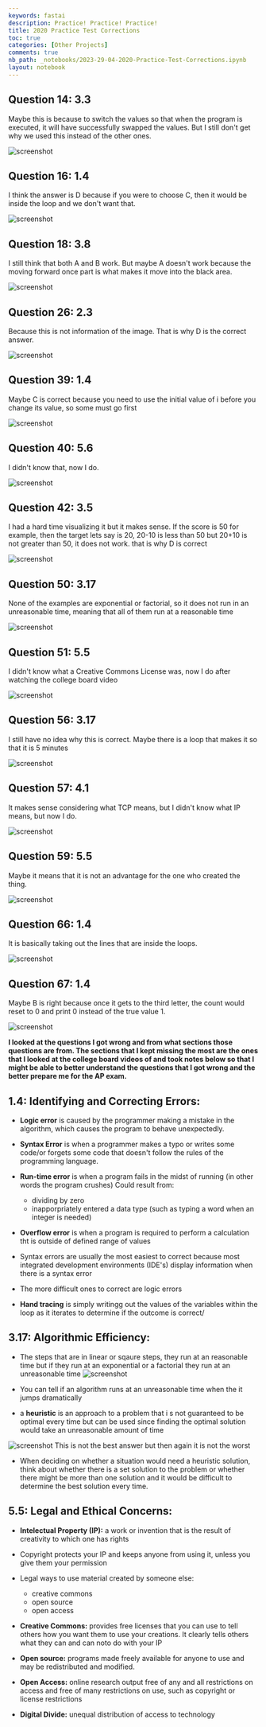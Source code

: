 ```yaml
---
keywords: fastai
description: Practice! Practice! Practice!
title: 2020 Practice Test Corrections
toc: true
categories: [Other Projects]
comments: true
nb_path: _notebooks/2023-29-04-2020-Practice-Test-Corrections.ipynb
layout: notebook
---
```


<!--
#################################################
### THIS FILE WAS AUTOGENERATED! DO NOT EDIT! ###
#################################################
# file to edit: _notebooks/2023-29-04-2020-Practice-Test-Corrections.ipynb
-->

<div class="container" id="notebook-container">
        
<div class="cell border-box-sizing text_cell rendered"><div class="inner_cell">
<div class="text_cell_render border-box-sizing rendered_html">
<h2 id="Question-14:-3.3">Question 14: 3.3<a class="anchor-link" href="#Question-14:-3.3"> </a></h2><p>Maybe this is because to switch the values so that when the program is executed, it will have successfully swapped the values. But I still don't get why we used this instead of the other ones.</p>
<p><img src="https://i2.paste.pics/7173d0fe9cf23a3bb0db4e80395759f2.png" alt="screenshot"></p>

</div>
</div>
</div>
<div class="cell border-box-sizing text_cell rendered"><div class="inner_cell">
<div class="text_cell_render border-box-sizing rendered_html">
<h2 id="Question-16:-1.4">Question 16: 1.4<a class="anchor-link" href="#Question-16:-1.4"> </a></h2><p>I think the answer is D because if you were to choose C, then it would be inside the loop and we don't want that.</p>
<p><img src="https://i2.paste.pics/4c3bf6ff2b7558d0f64695f3fac346ff.png" alt="screenshot"></p>

</div>
</div>
</div>
<div class="cell border-box-sizing text_cell rendered"><div class="inner_cell">
<div class="text_cell_render border-box-sizing rendered_html">
<h2 id="Question-18:-3.8">Question 18: 3.8<a class="anchor-link" href="#Question-18:-3.8"> </a></h2><p>I still think that both A and B work. But maybe A doesn't work because the moving forward once part is what makes it move into the black area.</p>
<p><img src="https://i2.paste.pics/042ffbf47e76ff940cbcbf0309946191.png" alt="screenshot"></p>

</div>
</div>
</div>
<div class="cell border-box-sizing text_cell rendered"><div class="inner_cell">
<div class="text_cell_render border-box-sizing rendered_html">
<h2 id="Question-26:-2.3">Question 26: 2.3<a class="anchor-link" href="#Question-26:-2.3"> </a></h2><p>Because this is not information of the image. That is why D is the correct answer.</p>
<p><img src="https://i2.paste.pics/3ecbdbf16b161abea97a1a91fc8c571a.png" alt="screenshot"></p>

</div>
</div>
</div>
<div class="cell border-box-sizing text_cell rendered"><div class="inner_cell">
<div class="text_cell_render border-box-sizing rendered_html">
<h2 id="Question-39:-1.4">Question 39: 1.4<a class="anchor-link" href="#Question-39:-1.4"> </a></h2><p>Maybe C is correct because you need to use the initial value of i before you change its value, so some must go first</p>
<p><img src="https://i2.paste.pics/554c1928b319e89337873f42de06c1c6.png" alt="screenshot"></p>

</div>
</div>
</div>
<div class="cell border-box-sizing text_cell rendered"><div class="inner_cell">
<div class="text_cell_render border-box-sizing rendered_html">
<h2 id="Question-40:-5.6">Question 40: 5.6<a class="anchor-link" href="#Question-40:-5.6"> </a></h2><p>I didn't know that, now I do.</p>
<p><img src="https://i2.paste.pics/e726ac50695ac0bbbdeb07fa45e692e3.png" alt="screenshot"></p>

</div>
</div>
</div>
<div class="cell border-box-sizing text_cell rendered"><div class="inner_cell">
<div class="text_cell_render border-box-sizing rendered_html">
<h2 id="Question-42:-3.5">Question 42: 3.5<a class="anchor-link" href="#Question-42:-3.5"> </a></h2><p>I had a hard time visualizing it but it makes sense. If the score is 50 for example, then the target lets say is 20, 20-10 is less than 50 but 20+10 is not greater than 50, it does not work. that is why D is correct</p>
<p><img src="https://i2.paste.pics/b5eab49ae38489e25f98abaf6d705c48.png" alt="screenshot"></p>

</div>
</div>
</div>
<div class="cell border-box-sizing text_cell rendered"><div class="inner_cell">
<div class="text_cell_render border-box-sizing rendered_html">
<h2 id="Question-50:-3.17">Question 50: 3.17<a class="anchor-link" href="#Question-50:-3.17"> </a></h2><p>None of the examples are exponential or factorial, so it does not run in an unreasonable time, meaning that all of them run at a reasonable time</p>
<p><img src="https://i2.paste.pics/a880e25cbd15a0e2e2386ac8faacf9b7.png" alt="screenshot"></p>

</div>
</div>
</div>
<div class="cell border-box-sizing text_cell rendered"><div class="inner_cell">
<div class="text_cell_render border-box-sizing rendered_html">
<h2 id="Question-51:-5.5">Question 51: 5.5<a class="anchor-link" href="#Question-51:-5.5"> </a></h2><p>I didn't know what a Creative Commons License was, now I do after watching the college board video</p>
<p><img src="https://i2.paste.pics/3cee2e74462dd1c127a2998c89b45db3.png" alt="screenshot"></p>

</div>
</div>
</div>
<div class="cell border-box-sizing text_cell rendered"><div class="inner_cell">
<div class="text_cell_render border-box-sizing rendered_html">
<h2 id="Question-56:-3.17">Question 56: 3.17<a class="anchor-link" href="#Question-56:-3.17"> </a></h2><p>I still have no idea why this is correct. Maybe there is a loop that makes it so that it is 5 minutes</p>
<p><img src="https://i2.paste.pics/da74d5f6f11863dd7bd8a3f845f1e0ad.png" alt="screenshot"></p>

</div>
</div>
</div>
<div class="cell border-box-sizing text_cell rendered"><div class="inner_cell">
<div class="text_cell_render border-box-sizing rendered_html">
<h2 id="Question-57:-4.1">Question 57: 4.1<a class="anchor-link" href="#Question-57:-4.1"> </a></h2><p>It makes sense considering what TCP means, but I didn't know what IP means, but now I do.</p>
<p><img src="https://i2.paste.pics/bc5848ee9433cdaa76ecb061677e10dc.png" alt="screenshot"></p>

</div>
</div>
</div>
<div class="cell border-box-sizing text_cell rendered"><div class="inner_cell">
<div class="text_cell_render border-box-sizing rendered_html">
<h2 id="Question-59:-5.5">Question 59: 5.5<a class="anchor-link" href="#Question-59:-5.5"> </a></h2><p>Maybe it means that it is not an advantage for the one who created the thing.</p>
<p><img src="https://i2.paste.pics/99be7554c7af343aac0b60ac092bbec4.png" alt="screenshot"></p>

</div>
</div>
</div>
<div class="cell border-box-sizing text_cell rendered"><div class="inner_cell">
<div class="text_cell_render border-box-sizing rendered_html">
<h2 id="Question-66:-1.4">Question 66: 1.4<a class="anchor-link" href="#Question-66:-1.4"> </a></h2><p>It is basically taking out the lines that are inside the loops.</p>
<p><img src="https://i2.paste.pics/506be82366afe45a075b660c1b88abdc.png" alt="screenshot"></p>

</div>
</div>
</div>
<div class="cell border-box-sizing text_cell rendered"><div class="inner_cell">
<div class="text_cell_render border-box-sizing rendered_html">
<h2 id="Question-67:-1.4">Question 67: 1.4<a class="anchor-link" href="#Question-67:-1.4"> </a></h2><p>Maybe B is right because once it gets to the third letter, the count would reset to 0 and print 0 instead of the true value 1.</p>
<p><img src="https://i2.paste.pics/ba52b35829a495bb82233f3096de36c7.png" alt="screenshot"></p>

</div>
</div>
</div>
<div class="cell border-box-sizing text_cell rendered"><div class="inner_cell">
<div class="text_cell_render border-box-sizing rendered_html">
<p><strong>I looked at the questions I got wrong and from what sections those questions are from. The sections that I kept missing the most are the ones that I looked at the college board videos of and took notes below so that I might be able to better understand the questions that I got wrong and the better prepare me for the AP exam.</strong></p>

</div>
</div>
</div>
<div class="cell border-box-sizing text_cell rendered"><div class="inner_cell">
<div class="text_cell_render border-box-sizing rendered_html">
<h2 id="1.4:-Identifying-and-Correcting-Errors:">1.4: Identifying and Correcting Errors:<a class="anchor-link" href="#1.4:-Identifying-and-Correcting-Errors:"> </a></h2><ul>
<li><p><strong>Logic error</strong> is caused by the programmer making a mistake in the algorithm, which causes the program to behave unexpectedly.</p>
</li>
<li><p><strong>Syntax Error</strong> is when a programmer makes a typo or writes some code/or forgets some code that doesn't follow the rules of the programming language.</p>
</li>
<li><p><strong>Run-time error</strong> is when a program fails in  the midst of running (in other words the program crushes)
  Could result from:</p>
<ul>
<li>dividing by zero</li>
<li>inapporpriately entered a data type (such as typing a word when an integer is needed)</li>
</ul>
</li>
<li><p><strong>Overflow error</strong> is when a program is required to perform a calculation tht is outside of defined range of values</p>
</li>
<li><p>Syntax errors are usually the most easiest to correct because most integrated development environments (IDE's) display information when there is a syntax error</p>
</li>
<li><p>The more difficult ones to correct are logic errors</p>
</li>
<li><p><strong>Hand tracing</strong> is simply writingg out the values of the variables within the loop as it iterates to determine if the outcome is correct/</p>
</li>
</ul>

</div>
</div>
</div>
<div class="cell border-box-sizing text_cell rendered"><div class="inner_cell">
<div class="text_cell_render border-box-sizing rendered_html">
<h2 id="3.17:-Algorithmic-Efficiency:">3.17: Algorithmic Efficiency:<a class="anchor-link" href="#3.17:-Algorithmic-Efficiency:"> </a></h2><ul>
<li><p>The steps that are in linear or sqaure steps, they run at an reasonable time but if they run at an exponential or a factorial they run at an unreasonable time
<img src="https://i2.paste.pics/695fdafe65947b0cd251148860c42f9d.png" alt="screenshot"></p>
</li>
<li><p>You can tell if an algorithm runs at an unreasonable time when the it jumps dramatically</p>
</li>
<li><p>a <strong>heuristic</strong> is an approach to a problem that i s not guaranteed to be optimal every time but can be used since finding the optimal solution would take an unreasonable amount of time</p>
</li>
</ul>
<p><img src="https://i2.paste.pics/4589b949de56e421599fff915fc55d1c.png" alt="screenshot">
This is not the best answer but then again it is not the worst</p>
<ul>
<li>When deciding on whether a situation would need a heuristic solution, think about whether there is a set solution to the problem or whether there might be more than one solution and it would be difficult to determine the best solution every time.</li>
</ul>

</div>
</div>
</div>
<div class="cell border-box-sizing text_cell rendered"><div class="inner_cell">
<div class="text_cell_render border-box-sizing rendered_html">
<h2 id="5.5:-Legal-and-Ethical-Concerns:">5.5: Legal and Ethical Concerns:<a class="anchor-link" href="#5.5:-Legal-and-Ethical-Concerns:"> </a></h2><ul>
<li><p><strong>Intelectual Property (IP):</strong> a work or invention that is the result of creativity to which one has rights</p>
</li>
<li><p>Copyright protects your IP and keeps anyone from using it, unless you give them your permission</p>
</li>
<li><p>Legal ways to use material created by someone else:</p>
<ul>
<li>creative commons</li>
<li>open source</li>
<li>open access</li>
</ul>
</li>
<li><p><strong>Creative Commons:</strong> provides free licenses that you can use to tell others how you want them to use your creations. It clearly tells others what they can and can noto do with your IP</p>
</li>
<li><p><strong>Open source:</strong> programs made freely available for anyone to use and may be redistributed and modified.</p>
</li>
<li><p><strong>Open Access:</strong> online research output free of any and all restrictions on access and free of many restrictions on use, such as copyright or license restrictions</p>
</li>
<li><p><strong>Digital Divide:</strong> unequal distribution of access to technology</p>
</li>
</ul>

</div>
</div>
</div>
</div>
 

